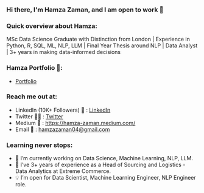 ### Hi there, I'm Hamza Zaman, and I am open to work 👋

### Quick overview about Hamza:
MSc Data Science Graduate with Distinction from London | Experience in Python, R, SQL, ML, NLP, LLM | Final Year Thesis around NLP |  Data Analyst | 3+ years in making data-informed decisions


### Hamza Portfolio 💼:
* [Portfolio](https://hamza-zaman.github.io/)

### Reach me out at:
* LinkedIn (10K+ Followers) 💼 : [LinkedIn](https://www.linkedin.com/in/hamza-zaman-data/)
* Twitter  👨‍🎓  : [Twitter](https://twitter.com/Hamza_Zaman_)
* Medium 📝 : https://hamza-zaman.medium.com/
* Email  📧  : hamzazaman04@gmail.com


### Learning never stops:
- 🔭 I’m currently working on Data Science, Machine Learning, NLP, LLM.
- 👯 I’ve 3+ years of experience as a Head of Sourcing and Logistics - Data Analytics at Extreme Commerce.
- 💡 I’m open for Data Scientist, Machine Learning Engineer, NLP Engineer role.
